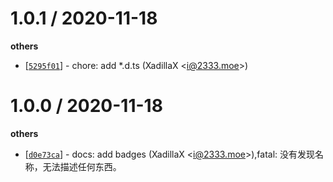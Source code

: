 
1.0.1 / 2020-11-18
==================

**others**
  * [[`5295f01`](http://github.com/XadillaX/bling_hashes_js/commit/5295f014f13b0d64ea0e1b6c671d582973ca33a8)] - chore: add *.d.ts (XadillaX <<i@2333.moe>>)

1.0.0 / 2020-11-18
==================

**others**
  * [[`d0e73ca`](http://github.com/XadillaX/bling_hashes_js/commit/d0e73cae315db132759f7c3d9fdfc26c09fccea5)] - docs: add badges (XadillaX <<i@2333.moe>>),fatal: 没有发现名称，无法描述任何东西。

